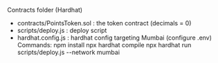 Contracts folder (Hardhat)
- contracts/PointsToken.sol : the token contract (decimals = 0)
- scripts/deploy.js : deploy script
- hardhat.config.js : hardhat config targeting Mumbai (configure .env)
Commands:
  npm install
  npx hardhat compile
  npx hardhat run scripts/deploy.js --network mumbai
